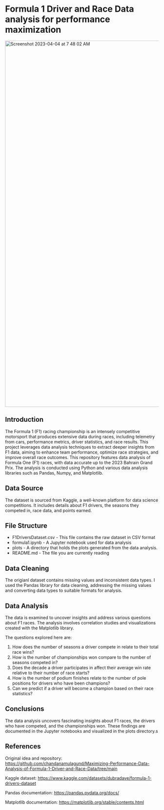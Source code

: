 # Formula 1 Driver and Race Data analysis for performance maximization
<img width="1200" alt="Screenshot 2023-04-04 at 7 48 02 AM" src="https://user-images.githubusercontent.com/99470852/229669829-7762e338-5e22-4e40-9e0a-3ab8d479b0db.png">

## Introduction 

The Formula 1 (F1) racing championship is an intensely competitive motorsport that produces extensive data during races, including telemetry from cars, performance metrics, driver statistics, and race results. This project leverages data analysis techniques to extract deeper insights from F1 data, aiming to enhance team performance, optimize race strategies, and improve overall race outcomes.
This repository features data analysis of Formula One (F1) races, with data accurate up to the 2023 Bahrain Grand Prix. The analysis is conducted using Python and various data analysis libraries such as Pandas, Numpy, and Matplotlib.

## Data Source
The dataset is sourced from Kaggle, a well-known platform for data science competitions. It includes details about F1 drivers, the seasons they competed in, race data, and points earned.

## File Structure
- F1DriversDataset.csv - This file contains the raw dataset in CSV format
- formula1.ipynb - A Jupyter notebook used for data analysis
- plots - A directory that holds the plots generated from the data analysis.
- README.md - The file you are currently reading

## Data Cleaning
The origianl dataset contains missing values and inconsistent data types. I used the Pandas library for data cleaning, addressing the missing values and converting data types to suitable formats for analysis.

## Data Analysis
The data is examined to uncover insights and address various questions about F1 races. The analysis involves correlation studies and visualizations created with the Matplotlib library.

The questions explored here are:
1. How does the number of seasons a driver compete in relate to their total race wins?
2. How is the number of championships won compare to the number of seasons competed in? 
3. Does the decade a driver participates in affect their average win rate relative to their number of race starts?
4. How is the number of podium finishes relate to the number of pole positions for drivers who have been champions?
5. Can we predict if a driver will become a champion based on their race statistics?


## Conclusions
The data analysis uncovers fascinating insights about F1 races, the drivers who have competed, and the championships won. These findings are documented in the Jupyter notebooks and visualized in the plots directory.s



## References
Original idea and repository: https://github.com/chandanamulagund/Maximizing-Performance-Data-Analysis-of-Formula-1-Driver-and-Race-Data/tree/main 

Kaggle dataset: https://www.kaggle.com/datasets/dubradave/formula-1-drivers-dataset

Pandas documentation: https://pandas.pydata.org/docs/

Matplotlib documentation: https://matplotlib.org/stable/contents.html

